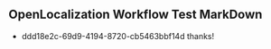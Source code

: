 ## OpenLocalization Workflow Test MarkDown
* ddd18e2c-69d9-4194-8720-cb5463bbf14d thanks!

<!--HONumber=Jul16_HO2-->


